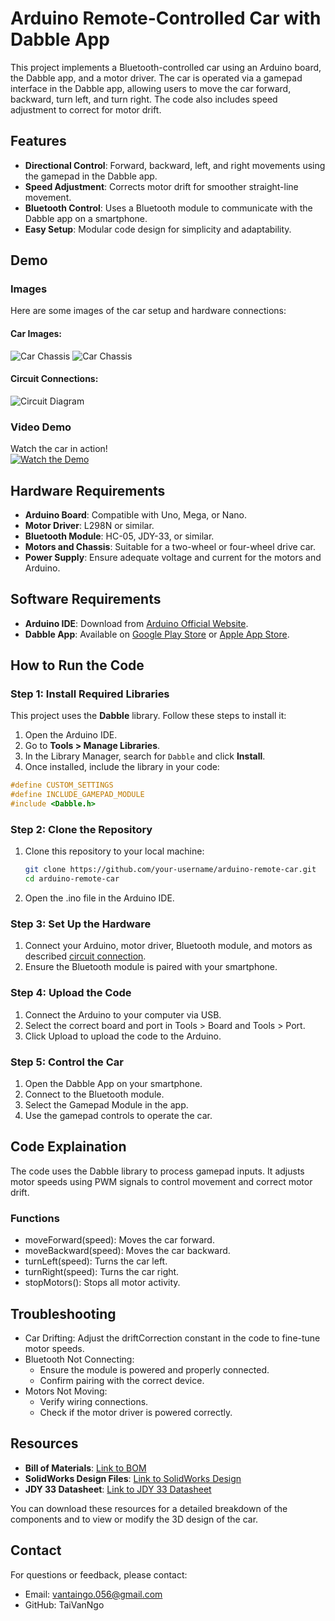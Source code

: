 # Arduino Remote-Controlled Car with Dabble App

This project implements a Bluetooth-controlled car using an Arduino board, the Dabble app, and a motor driver. The car is operated via a gamepad interface in the Dabble app, allowing users to move the car forward, backward, turn left, and turn right. The code also includes speed adjustment to correct for motor drift.

## Features

- **Directional Control**: Forward, backward, left, and right movements using the gamepad in the Dabble app.
- **Speed Adjustment**: Corrects motor drift for smoother straight-line movement.
- **Bluetooth Control**: Uses a Bluetooth module to communicate with the Dabble app on a smartphone.
- **Easy Setup**: Modular code design for simplicity and adaptability.

## Demo

### Images

Here are some images of the car setup and hardware connections:

#### Car Images:

![Car Chassis](images/car1.jpeg)
![Car Chassis](images/car2.jpeg)

#### Circuit Connections:

![Circuit Diagram](images/connection_diagram.png)

### Video Demo

Watch the car in action!  
[![Watch the Demo](https://img.youtube.com/vi/kF8tTp8zaHc/0.jpg)](https://youtu.be/kF8tTp8zaHc)

## Hardware Requirements

- **Arduino Board**: Compatible with Uno, Mega, or Nano.
- **Motor Driver**: L298N or similar.
- **Bluetooth Module**: HC-05, JDY-33, or similar.
- **Motors and Chassis**: Suitable for a two-wheel or four-wheel drive car.
- **Power Supply**: Ensure adequate voltage and current for the motors and Arduino.

## Software Requirements

- **Arduino IDE**: Download from [Arduino Official Website](https://www.arduino.cc/en/software).
- **Dabble App**: Available on [Google Play Store](https://play.google.com) or [Apple App Store](https://apps.apple.com).

## How to Run the Code

### Step 1: Install Required Libraries

This project uses the **Dabble** library. Follow these steps to install it:

1. Open the Arduino IDE.
2. Go to **Tools > Manage Libraries**.
3. In the Library Manager, search for `Dabble` and click **Install**.
4. Once installed, include the library in your code:

```cpp
#define CUSTOM_SETTINGS
#define INCLUDE_GAMEPAD_MODULE
#include <Dabble.h>
```

### Step 2: Clone the Repository

1. Clone this repository to your local machine:
   ```bash
   git clone https://github.com/your-username/arduino-remote-car.git
   cd arduino-remote-car
   ```
2. Open the .ino file in the Arduino IDE.

### Step 3: Set Up the Hardware

1. Connect your Arduino, motor driver, Bluetooth module, and motors as described [circuit connection](#circuit-connections).
2. Ensure the Bluetooth module is paired with your smartphone.

### Step 4: Upload the Code

1. Connect the Arduino to your computer via USB.
2. Select the correct board and port in Tools > Board and Tools > Port.
3. Click Upload to upload the code to the Arduino.

### Step 5: Control the Car

1. Open the Dabble App on your smartphone.
2. Connect to the Bluetooth module.
3. Select the Gamepad Module in the app.
4. Use the gamepad controls to operate the car.

## Code Explaination

The code uses the Dabble library to process gamepad inputs. It adjusts motor speeds using PWM signals to control movement and correct motor drift.

### Functions

- moveForward(speed): Moves the car forward.
- moveBackward(speed): Moves the car backward.
- turnLeft(speed): Turns the car left.
- turnRight(speed): Turns the car right.
- stopMotors(): Stops all motor activity.

## Troubleshooting

- Car Drifting: Adjust the driftCorrection constant in the code to fine-tune motor speeds.
- Bluetooth Not Connecting:
  - Ensure the module is powered and properly connected.
  - Confirm pairing with the correct device.
- Motors Not Moving:
  - Verify wiring connections.
  - Check if the motor driver is powered correctly.

## Resources

- **Bill of Materials**: [Link to BOM](https://drive.google.com/file/d/1NeTtn4kqzaLyDF8HMCqOOqshHmaYlbvh/view?usp=sharing)
- **SolidWorks Design Files**: [Link to SolidWorks Design](https://drive.google.com/drive/folders/1Dy4kwb2qB5z0aydT4QYK-SnNjvvETE-3?usp=sharing)
- **JDY 33 Datasheet**: [Link to JDY 33 Datasheet](https://drive.google.com/file/d/1JgxIsueg0vUJ0WwzK68iugCK8F0ch4ij/view?usp=sharing)

You can download these resources for a detailed breakdown of the components and to view or modify the 3D design of the car.

## Contact

For questions or feedback, please contact:

- Email: vantaingo.056@gmail.com
- GitHub: TaiVanNgo
